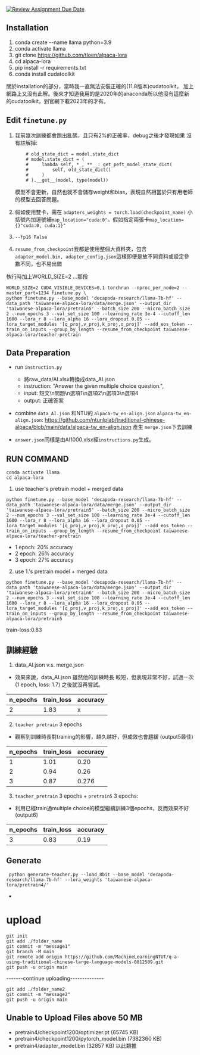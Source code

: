 [![Review Assignment Due Date](https://classroom.github.com/assets/deadline-readme-button-24ddc0f5d75046c5622901739e7c5dd533143b0c8e959d652212380cedb1ea36.svg)](https://classroom.github.com/a/u6vAXDAo)
## Installation
1. conda create --name llama python=3.9
2. conda activate llama
3. git clone https://github.com/tloen/alpaca-lora
4. cd alpaca-lora
5. pip install -r requirements.txt
6. conda install cudatoolkit

關於installation的部分，當時我一直無法安裝正確的(11.8版本)cudatoolkit，
加上網路上又沒有此解。後來才知道我用的是2020年的anaconda所以他沒有這麼新的cudatoolkit，到官網下載2023年的才有。

## Edit `finetune.py`
1.  我前幾次訓練都會跑出亂碼，且只有2%的正確率，debug之後才發現如果
    沒有註解掉:
    ```
        # old_state_dict = model.state_dict
        # model.state_dict = (
        #     lambda self, *_, **__: get_peft_model_state_dict(
        #         self, old_state_dict()
        #     )
        # ).__get__(model, type(model))
    ```
    模型不會更新，自然也就不會儲存weight和bias，表現自然相當於只有用老師的模型去回答問題。
2. 假如使用雙卡，需在 `adapters_weights = torch.load(checkpoint_name)`
小括號內加逗號補`map_location="cuda:0"`。假如指定兩張卡`map_location={}"cuda:0, cuda:1}"`

3. `--fp16 False`

4. `resume_from_checkpoint`我都是使用整個大資料夾，包含`adapter_model.bin, adapter_config.json`這樣即便是放不同資料或設定參數不同，也不易出錯


執行時加上WORLD_SIZE=2 ...那段
```
WORLD_SIZE=2 CUDA_VISIBLE_DEVICES=0,1 torchrun --nproc_per_node=2 --master_port=1234 finetune.py \
python finetune.py --base_model 'decapoda-research/llama-7b-hf' --data_path 'taiwanese-alpaca-lora/data/merge.json' --output_dir 'taiwanese-alpaca-lora/pretrain5' --batch_size 200 --micro_batch_size 2 --num_epochs 3 --val_set_size 100 --learning_rate 3e-4 --cutoff_len 1600 --lora_r 8 --lora_alpha 16 --lora_dropout 0.05 --lora_target_modules '[q_proj,v_proj,k_proj,o_proj]' --add_eos_token --train_on_inputs --group_by_length --resume_from_checkpoint taiwanese-alpaca-lora/teacher-pretrain
```

## Data Preparation
- run `instruction.py`
    - 將raw_data/AI.xlsx轉換成data_AI.json
    - instruction: "Answer the given multiple choice question.",
    - input: 短文\n問題\n選項1\n選項2\n選項3\n選項4
    - output: 正確答案


- combine `data_AI.json` 和NTU的 `alpaca-tw_en-align.json`
    `alpaca-tw_en-align.json`: https://github.com/ntunlplab/traditional-chinese-alpaca/blob/main/data/alpaca-tw_en-align.json 
    產生 `merge.json`下去訓練

- `answer.json`同樣是由AI1000.xlsx經`instructions.py`生成。

## RUN COMMAND

```
conda activate llama
cd alpaca-lora
```
1. use teacher's pretrain model + merged data
```
python finetune.py --base_model 'decapoda-research/llama-7b-hf' --data_path 'taiwanese-alpaca-lora/data/merge.json' --output_dir 'taiwanese-alpaca-lora/pretrain5' --batch_size 200 --micro_batch_size 2 --num_epochs 3 --val_set_size 100 --learning_rate 3e-4 --cutoff_len 1600 --lora_r 8 --lora_alpha 16 --lora_dropout 0.05 --lora_target_modules '[q_proj,v_proj,k_proj,o_proj]' --add_eos_token --train_on_inputs --group_by_length --resume_from_checkpoint taiwanese-alpaca-lora/teacher-pretrain
```
- 1 epoch: 20% accuracy
- 2 epoch: 26% accuracy
- 3 epoch: 27% accuracy

2. use 1.'s pretrain model + merged data
```
python finetune.py --base_model 'decapoda-research/llama-7b-hf' --data_path 'taiwanese-alpaca-lora/data/merge.json' --output_dir 'taiwanese-alpaca-lora/pretrain6' --batch_size 200 --micro_batch_size 2 --num_epochs 3 --val_set_size 100 --learning_rate 3e-4 --cutoff_len 1600 --lora_r 8 --lora_alpha 16 --lora_dropout 0.05 --lora_target_modules '[q_proj,v_proj,k_proj,o_proj]' --add_eos_token --train_on_inputs --group_by_length --resume_from_checkpoint taiwanese-alpaca-lora/pretrain5
```

train-loss:0.83
## 訓練經驗
1. data_AI.json v.s. merge.json
- 效果來說，data_AI.json 雖然他的訓練時長
較短，但表現非常不好，試過一次(1 epoch, loss: 1.7) 之後就沒再嘗試。

|  n_epochs    | train_loss  | accuracy |
|--------------|------------ | ---------|
|  2           |   1.83      |     x    |

2. `teacher pretrain` 3 epochs
- 觀察到訓練時長對training的影響，越久越好，但成效也會趨緩 (output5最佳)

|  n_epochs    | train_loss  | accuracy |
|--------------|------------ | ---------|
|  1           |   1.01      |   0.20   |
|  2           |   0.94      |   0.26   |
|  3           |   0.87      |   0.276  |

3. `teacher_pretrain` 3 epochs + `pretrain5` 3 epochs:
- 利用已經train過multiple choice的模型繼續訓練3個epochs，反而效果不好 (output6)

| n_epochs |train_loss  | accuracy |
|----------|----------- | ---------|
|     3    |   0.83     |    0.19  |

## Generate
```
 python generate-teacher.py --load_8bit --base_model 'decapoda-research/llama-7b-hf' --lora_weights 'taiwanese-alpaca-lora/pretrain4/'
```

- 
# upload
```
git init
git add ./folder_name
git commit -m "message1"
git branch -M main
git remote add origin https://github.com/MachineLearningNTUT/q-a-using-traditional-chinese-large-language-models-0812509.git
git push -u origin main
```

-------continue uploading--------------
```
git add ./folder_name2
git commit -m "message2"
git push -u origin main
```

## Unable to Upload Files above 50 MB
- pretrain4/checkpoint1200/optimizer.pt (65745 KB)
- pretrain4/checkpoint1200/pytorch_model.bin (7382360 KB)
- pretrain4/adapter_model.bin (32857 KB)
    以此類推